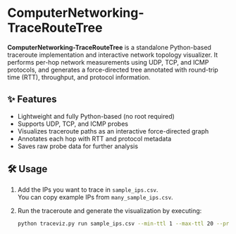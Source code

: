 # ComputerNetworking-TraceRouteTree

**ComputerNetworking-TraceRouteTree** is a standalone Python-based traceroute implementation and interactive network topology visualizer. It performs per-hop network measurements using UDP, TCP, and ICMP protocols, and generates a force-directed tree annotated with round-trip time (RTT), throughput, and protocol information.

## ✨ Features

- Lightweight and fully Python-based (no root required)
- Supports UDP, TCP, and ICMP probes
- Visualizes traceroute paths as an interactive force-directed graph
- Annotates each hop with RTT and protocol metadata
- Saves raw probe data for further analysis

## 🛠️ Usage

1. Add the IPs you want to trace in `sample_ips.csv`.  
   You can copy example IPs from `many_sample_ips.csv`.

2. Run the traceroute and generate the visualization by executing:

   ```bash
   python traceviz.py run sample_ips.csv --min-ttl 1 --max-ttl 20 --probes 1
